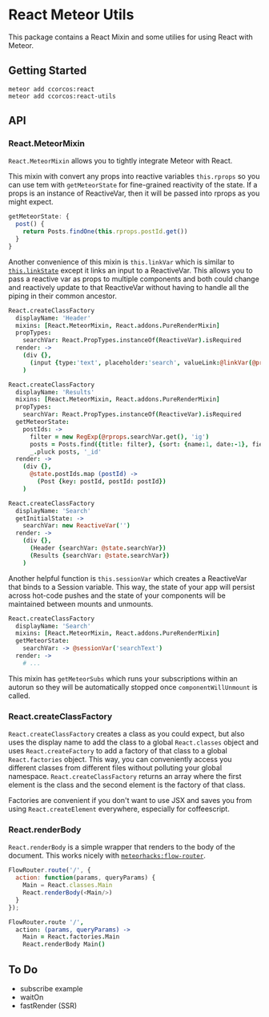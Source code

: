 # React Meteor Utils

This package contains a React Mixin and some utilies for using React with Meteor.

## Getting Started

    meteor add ccorcos:react
    meteor add ccorcos:react-utils

## API

### React.MeteorMixin

`React.MeteorMixin` allows you to tightly integrate Meteor with React. 

This mixin with convert any props into reactive variables `this.rprops` so you can use tem with `getMeteorState` for fine-grained reactivity of the state. If a props is an instance of ReactiveVar, then it will be passed into rprops as you might expect.

```js
getMeteorState: {
  post() {
    return Posts.findOne(this.rprops.postId.get())
  }
}
```

Another convenience of this mixin is `this.linkVar` which is similar to [`this.linkState`](http://facebook.github.io/react/docs/two-way-binding-helpers.html) except it links an input to a ReactiveVar. This allows you to pass a reactive var as props to multiple components and both could change and reactively update to that ReactiveVar without having to handle all the piping in their common ancestor.

```coffee
React.createClassFactory
  displayName: 'Header'
  mixins: [React.MeteorMixin, React.addons.PureRenderMixin]
  propTypes:
    searchVar: React.PropTypes.instanceOf(ReactiveVar).isRequired
  render: ->
    (div {},
      (input {type:'text', placeholder:'search', valueLink:@linkVar(@props.searchVar)})
    )

React.createClassFactory
  displayName: 'Results'
  mixins: [React.MeteorMixin, React.addons.PureRenderMixin]
  propTypes:
    searchVar: React.PropTypes.instanceOf(ReactiveVar).isRequired
  getMeteorState:
    postIds: -> 
      filter = new RegExp(@rprops.searchVar.get(), 'ig')
      posts = Posts.find({title: filter}, {sort: {name:1, date:-1}, fields: {_id: 1}}).fetch()
      _.pluck posts, '_id'
  render: ->  
    (div {},
      @state.postIds.map (postId) ->
        (Post {key: postId, postId: postId})
    )

React.createClassFactory
  displayName: 'Search'
  getInitialState: ->
    searchVar: new ReactiveVar('')
  render: ->
    (div {},
      (Header {searchVar: @state.searchVar})
      (Results {searchVar: @state.searchVar})
    )
```

Another helpful function is `this.sessionVar` which creates a ReactiveVar that binds to a Session variable. This way, the state of your app will persist across hot-code pushes and the state of your components will be maintained between mounts and unmounts.

```coffee
React.createClassFactory
  displayName: 'Search'
  mixins: [React.MeteorMixin, React.addons.PureRenderMixin]
  getMeteorState:
    searchVar: -> @sessionVar('searchText')
  render: ->
    # ...
```

This mixin has `getMeteorSubs` which runs your subscriptions within an autorun so they will be automatically stopped once `componentWillUnmount` is called.


### React.createClassFactory

`React.createClassFactory` creates a class as you could expect, but also uses the display name to add the class to a global `React.classes` object and uses `React.createFactory` to add a factory of that class to a global `React.factories` object. This way, you can conveniently access you different classes from different files without polluting your global namespace. `React.createClassFactory` returns an array where the first element is the class and the second element is the factory of that class. 

Factories are convenient if you don't want to use JSX and saves you from using `React.createElement` everywhere, especially for coffeescript.

### React.renderBody
`React.renderBody` is a simple wrapper that renders to the body of the document. This works nicely with [`meteorhacks:flow-router`](https://github.com/meteorhacks/flow-router).

```js
FlowRouter.route('/', {
  action: function(params, queryParams) {
    Main = React.classes.Main
    React.renderBody(<Main/>)
  }
});
```

```coffee
FlowRouter.route '/', 
  action: (params, queryParams) ->
    Main = React.factories.Main
    React.renderBody Main()
```

## To Do

- subscribe example
- waitOn
- fastRender (SSR)
